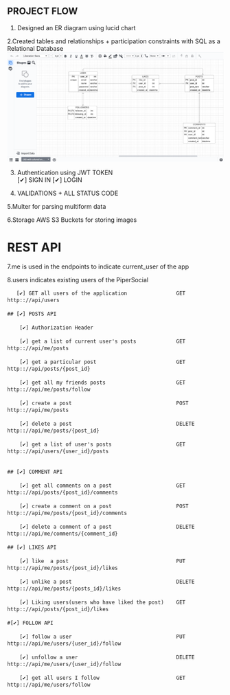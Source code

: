 ## PROJECT FLOW

1. Designed an ER diagram using lucid chart

2.Created tables and relationships + participation constraints with SQL as a Relational Database
![](PiperSocial.png)

3. Authentication using JWT TOKEN  
   [✔] SIGN IN
   [✔] LOGIN

4. VALIDATIONS + ALL STATUS CODE

5.Multer for parsing multiform data

6.Storage AWS S3 Buckets for storing images 

# REST API
7.me is used in the endpoints to indicate current_user of the app

8.users indicates existing users of the PiperSocial    

       [✔] GET all users of the application                GET       http:://api/users

    ## [✔] POSTS API

        [✔] Authorization Header

        [✔] get a list of current user's posts             GET      http:://api/me/posts

        [✔] get a particular post                          GET      http:://api/posts/{post_id}

        [✔] get all my friends posts                       GET      http:://api/me/posts/follow

        [✔] create a post                                  POST     http:://api/me/posts

        [✔] delete a post                                  DELETE   http:://api/me/posts/{post_id}

        [✔] get a list of user's posts                     GET      http:://api/users/{user_id}/posts


    ## [✔] COMMENT API

        [✔] get all comments on a post                     GET      http:://api/posts/{post_id}/comments

        [✔] create a comment on a post                     POST     http:://api/me/posts/{post_id}/comments

        [✔] delete a comment of a post                     DELETE   http:://api/me/comments/{comment_id}

    ## [✔] LIKES API

        [✔] like  a post                                   PUT      http:://api/me/posts/{post_id}/likes

        [✔] unlike a post                                  DELETE   http:://api/me/posts/{posts_id}/likes

        [✔] Liking users(users who have liked the post)    GET      http:://api/posts/{post_id}/likes

    #[✔] FOLLOW API

        [✔] follow a user                                  PUT      http:://api/me/users/{user_id}/follow

        [✔] unfollow a user                                DELETE   http:://api/me/users/{user_id}/follow

        [✔] get all users I follow                         GET      http:://api/me/users/follow




